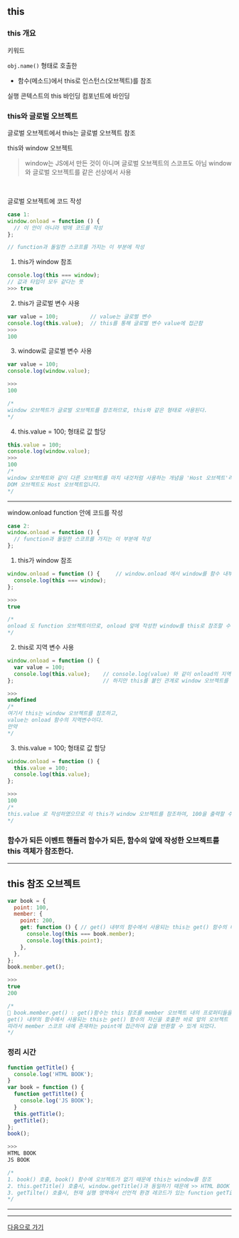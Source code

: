## this

### this 개요

키워드 <br/>

`obj.name()` 형태로 호출한

- 함수(메소드)에서 this로 인스턴스(오브젝트)를 참조

실행 콘텍스트의 this 바인딩 컴포넌트에 바인딩

### this와 글로벌 오브젝트

글로벌 오브젝트에서 this는 글로벌 오브젝트 참조 <br/>

this와 window 오브젝트

> window는 JS에서 만든 것이 아니며 글로벌 오브젝트의 스코프도 아님
> window와 글로벌 오브젝트를 같은 선상에서 사용

<br/>

글로벌 오브젝트에 코드 작성

```js
case 1:
window.onload = function () {
  // 이 안이 아니라 밖에 코드를 작성
};

// function과 돌일한 스코프를 가지는 이 부분에 작성
```

1. this가 window 참조

```js
console.log(this === window);
// 값과 타입이 모두 같다는 뜻
>>> true
```

2. this가 글로벌 변수 사용

```js
var value = 100;          // value는 글로벌 변수
console.log(this.value);  // this를 통해 글로벌 변수 value에 접근함
>>>
100
```

3. window로 글로벌 변수 사용

```js
var value = 100;
console.log(window.value);

>>>
100

/*
window 오브젝트가 글로벌 오브젝트를 참조하므로, this와 같은 형태로 사용된다.
*/
```

4. this.value = 100; 형태로 값 할당

```js
this.value = 100;
console.log(window.value);
>>>
100
/*
window 오브젝트와 같이 다른 오브젝트를 마치 내것처럼 사용하는 개념을 'Host 오브젝트'라고 하비다.
DOM 오브젝트도 Host 오브젝트입니다.
*/
```

<hr/>

window.onload function 안에 코드를 작성

```js
case 2:
window.onload = function () {
  // function과 돌일한 스코프를 가지는 이 부분에 작성
};
```

1. this가 window 참조

```js
window.onload = function () {     // window.onload 에서 window를 함수 내부에서 참조 가능하다는 의미
  console.log(this === window);
};

>>>
true

/*
onload 도 function 오브젝트이므로, onload 앞에 작성한 window를 this로 참조할 수 있다.
*/
```

2. this로 지역 변수 사용

```js
window.onload = function () {
  var value = 100;
  console.log(this.value);    // console.log(value) 와 같이 onload의 지역변수인 value만 선언했다면 값이 나왔을 것
};                            // 하지만 this를 붙인 관계로 window 오브젝트를 참조하였기 때문에 식 밖의 value가 선언되지 않았으므로, undefined 반환

>>>
undefined
/*
여기서 this는 window 오브젝트를 참조하고,
value는 onload 함수의 지역변수이다.
만약
*/
```

3. this.value = 100; 형태로 값 할당

```js
window.onload = function () {
  this.value = 100;
  console.log(this.value);
};

>>>
100
/*
this.value 로 작성하였으므로 이 this가 window 오브젝트를 참조하여, 100을 출력할 수 있었다.
*/
```

<h3>함수가 되든 이벤트 핸들러 함수가 되든, 함수의 앞에 작성한 오브젝트를 this 객체가 참조한다. </h3>

<hr/>

<h2>this 참조 오브젝트</h2>

```js
var book = {
  point: 100,
  member: {
    point: 200,
    get: function () { // get() 내부의 함수에서 사용되는 this는 get() 함수의 바로 위인 member 오브젝트를 참조한다.
      console.log(this === book.member);
      console.log(this.point);
    },
  },
};
book.member.get();

>>>
true
200

/*
🌟 book.member.get() : get()함수는 this 참조를 member 오브젝트 내의 프로퍼티들을 참조한다. 🌟
get() 내부의 함수에서 사용되는 this는 get() 함수의 자신을 호출한 바로 앞의 오브젝트 (여기서는 member)를 참조한다.
따라서 member 스코프 내에 존재하는 point에 접근하여 값을 반환할 수 있게 되었다.
*/
```

<h3> 정리 시간</h3>

```js
function getTitle() {
  console.log('HTML BOOK');
}
var book = function () {
  function getTitlte() {
    console.log('JS BOOK');
  }
  this.getTitle();
  getTitle();
};
book();

>>>
HTML BOOK
JS BOOK

/*
1. book() 호출, book() 함수에 오브젝트가 없기 때문에 this는 window를 참조
2. this.getTitle() 호출시, window.getTitle()과 동일하기 때문에 >> HTML BOOK 출력
3. getTilte() 호출시, 현재 실행 영역에서 선언적 환경 레코드가 있는 function getTilte()를 먼저 호출 >> JS BOOK 출력
*/
```

<hr/>

<hr/>
<a href="../SECTION06/readme.md">다음으로 가기</a>
